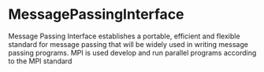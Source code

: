 # MessagePassingInterface
Message Passing Interface establishes a portable, efficient and flexible standard for message passing that will be widely used in writing message passing programs. MPI is used develop and run parallel programs according to the MPI standard
